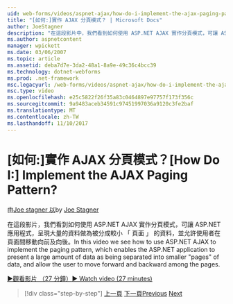 ```yaml
---
uid: web-forms/videos/aspnet-ajax/how-do-i-implement-the-ajax-paging-pattern
title: "[如何:]實作 AJAX 分頁模式？ | Microsoft Docs"
author: JoeStagner
description: "在這段影片中，我們看到如何使用 ASP.NET AJAX 實作分頁模式，可讓 ASP.NET 應用程式，呈現大量拼錯為 bein 資料..."
ms.author: aspnetcontent
manager: wpickett
ms.date: 03/06/2007
ms.topic: article
ms.assetid: deba7d7e-3da2-48a1-8a9e-49c36c4bcc39
ms.technology: dotnet-webforms
ms.prod: .net-framework
msc.legacyurl: /web-forms/videos/aspnet-ajax/how-do-i-implement-the-ajax-paging-pattern
msc.type: video
ms.openlocfilehash: e25c5822f26f35a83c0464897e97757f173f356c
ms.sourcegitcommit: 9a9483aceb34591c97451997036a9120c3fe2baf
ms.translationtype: MT
ms.contentlocale: zh-TW
ms.lasthandoff: 11/10/2017
---
```

<a name="how-do-i-implement-the-ajax-paging-pattern"></a><span data-ttu-id="1c119-104">[如何:]實作 AJAX 分頁模式？</span><span class="sxs-lookup"><span data-stu-id="1c119-104">[How Do I:] Implement the AJAX Paging Pattern?</span></span>
====================
<span data-ttu-id="1c119-105">由[Joe stagner 以](https://github.com/JoeStagner)</span><span class="sxs-lookup"><span data-stu-id="1c119-105">by [Joe Stagner](https://github.com/JoeStagner)</span></span>

<span data-ttu-id="1c119-106">在這段影片，我們看到如何使用 ASP.NET AJAX 實作分頁模式，可讓 ASP.NET 應用程式，呈現大量的資料做為被分成較小 「 頁面 」 的資料，並允許使用者在頁面間移動向前及向後。</span><span class="sxs-lookup"><span data-stu-id="1c119-106">In this video we see how to use ASP.NET AJAX to implement the paging pattern, which enables the ASP.NET application to present a large amount of data as being separated into smaller "pages" of data, and allow the user to move forward and backward among the pages.</span></span>

[<span data-ttu-id="1c119-107">&#9654;觀看影片 （27 分鐘）</span><span class="sxs-lookup"><span data-stu-id="1c119-107">&#9654; Watch video (27 minutes)</span></span>](https://channel9.msdn.com/Blogs/ASP-NET-Site-Videos/how-do-i-implement-the-ajax-paging-pattern)

>[!div class="step-by-step"]
<span data-ttu-id="1c119-108">[上一頁](how-do-i-implement-the-predictive-fetch-pattern-for-ajax.md)
[下一頁](how-do-i-implement-the-ajax-incremental-page-display-pattern.md)</span><span class="sxs-lookup"><span data-stu-id="1c119-108">[Previous](how-do-i-implement-the-predictive-fetch-pattern-for-ajax.md)
[Next](how-do-i-implement-the-ajax-incremental-page-display-pattern.md)</span></span>
